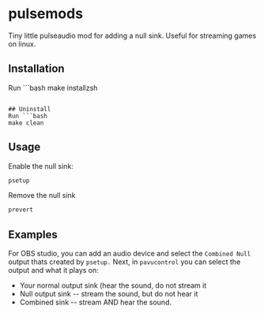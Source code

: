 # pulsemods
Tiny little pulseaudio mod for adding a null sink. Useful for streaming games on linux.

## Installation
Run ```bash
make installzsh
```

## Uninstall
Run ```bash
make clean
```

## Usage
Enable the null sink:
```bash
psetup
```
Remove the null sink
```bash
prevert
```

## Examples

For OBS studio, you can add an audio device and select the `Combined Null` output thats created by `psetup.`
Next, in `pavucontrol` you can select the output and what it plays on:

   - Your normal output sink (hear the sound, do not stream it
   - Null output sink -- stream the sound, but do not hear it
   - Combined sink -- stream AND hear the sound.
